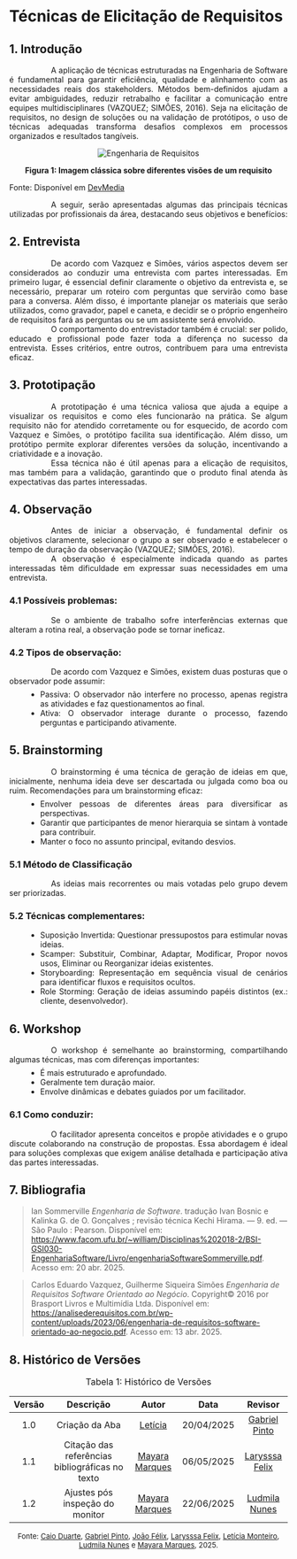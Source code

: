 # Técnicas de Elicitação de Requisitos

## 1. Introdução

<div style="text-align: justify; text-indent: 2cm;">
A aplicação de técnicas estruturadas na Engenharia de Software é fundamental para garantir eficiência, qualidade e alinhamento com as necessidades reais dos stakeholders. Métodos bem-definidos ajudam a evitar ambiguidades, reduzir retrabalho e facilitar a comunicação entre equipes multidisciplinares (VAZQUEZ; SIMÕES, 2016). Seja na elicitação de requisitos, no design de soluções ou na validação de protótipos, o uso de técnicas adequadas transforma desafios complexos em processos organizados e resultados tangíveis. 
</div>
<center>

![Engenharia de Requisitos](../assets/images/EngenhariaRequisitos.jpg)

</center>
<div style="text-align:center;"><b>Figura 1: Imagem clássica sobre diferentes visões de um requisito</b></div>

Fonte: Disponível em [DevMedia](https://www.devmedia.com.br/engenharia-de-requisitos-introducao-e-certificacao/28058)

<div style="text-align: justify; text-indent: 2cm;">
A seguir, serão apresentadas algumas das principais técnicas utilizadas por profissionais da área, destacando seus objetivos e benefícios:
</div>

## 2. Entrevista

<div style="text-align: justify; text-indent: 2cm;">
De acordo com Vazquez e Simões, vários aspectos devem ser considerados ao conduzir uma entrevista com partes interessadas. Em primeiro lugar, é essencial definir claramente o objetivo da entrevista e, se necessário, preparar um roteiro com perguntas que servirão como base para a conversa. Além disso, é importante planejar os materiais que serão utilizados, como gravador, papel e caneta, e decidir se o próprio engenheiro de requisitos fará as perguntas ou se um assistente será envolvido.
</div>

<div style="text-align: justify; text-indent: 2cm;">
O comportamento do entrevistador também é crucial: ser polido, educado e profissional pode fazer toda a diferença no sucesso da entrevista. Esses critérios, entre outros, contribuem para uma entrevista eficaz.
</div>

## 3. Prototipação

<div style="text-align: justify; text-indent: 2cm;">
A prototipação é uma técnica valiosa que ajuda a equipe a visualizar os requisitos e como eles funcionarão na prática. Se algum requisito não for atendido corretamente ou for esquecido, de acordo com Vazquez e Simões, o protótipo facilita sua identificação. Além disso, um protótipo permite explorar diferentes versões da solução, incentivando a criatividade e a inovação.
</div>
<div style="text-align: justify; text-indent: 2cm;">
Essa técnica não é útil apenas para a elicação de requisitos, mas também para a validação, garantindo que o produto final atenda às expectativas das partes interessadas.
</div>


## 4. Observação

<div style="text-align: justify; text-indent: 2cm;">
Antes de iniciar a observação, é fundamental definir os objetivos claramente, selecionar o grupo a ser observado e estabelecer o tempo de duração da observação (VAZQUEZ; SIMÕES, 2016).
</div>
<div style="text-align: justify; text-indent: 2cm;">
A observação é especialmente indicada quando as partes interessadas têm dificuldade em expressar suas necessidades em uma entrevista.
</div>

### 4.1 Possíveis problemas:

<div style="text-align: justify; text-indent: 2cm;">
Se o ambiente de trabalho sofre interferências externas que alteram a rotina real, a observação pode se tornar ineficaz.
</div>

### 4.2 Tipos de observação:
<div style="text-align: justify; text-indent: 2cm;">
De acordo com Vazquez e Simões, existem duas posturas que o observador pode assumir:
</div>
<ul style="text-align: justify; padding-left: 4em; margin-top: 0.5em;">
<li>Passiva: O observador não interfere no processo, apenas registra as atividades e faz questionamentos ao final.
<li>Ativa: O observador interage durante o processo, fazendo perguntas e participando ativamente.
</ul>

## 5. Brainstorming

<div style="text-align: justify; text-indent: 2cm;">
O brainstorming é uma técnica de geração de ideias em que, inicialmente, nenhuma ideia deve ser descartada ou julgada como boa ou ruim. Recomendações para um brainstorming eficaz:
</div>
<ul style="text-align: justify; padding-left: 4em; margin-top: 0.5em;">
<li>Envolver pessoas de diferentes áreas para diversificar as perspectivas.
<li>Garantir que participantes de menor hierarquia se sintam à vontade para contribuir.
<li>Manter o foco no assunto principal, evitando desvios.
</ul>

### 5.1 Método de Classificação

<div style="text-align: justify; text-indent: 2cm;">
As ideias mais recorrentes ou mais votadas pelo grupo devem ser priorizadas.
</div>

### 5.2 Técnicas complementares:

<ul style="text-align: justify; padding-left: 4em; margin-top: 0.5em;">
<li>Suposição Invertida: Questionar pressupostos para estimular novas ideias.
<li>Scamper: Substituir, Combinar, Adaptar, Modificar, Propor novos usos, Eliminar ou Reorganizar ideias existentes.
<li>Storyboarding: Representação em sequência visual de cenários para identificar fluxos e requisitos ocultos.
<li>Role Storming: Geração de ideias assumindo papéis distintos (ex.: cliente, desenvolvedor).
</ul>

## 6. Workshop

<div style="text-align: justify; text-indent: 2cm;">
O workshop é semelhante ao brainstorming, compartilhando algumas técnicas, mas com diferenças importantes:
</div>

<ul style="text-align: justify; padding-left: 4em; margin-top: 0.5em;">
<li>É mais estruturado e aprofundado.
<li>Geralmente tem duração maior.
<li>Envolve dinâmicas e debates guiados por um facilitador.
</ul>

### 6.1 Como conduzir:

<div style="text-align: justify; text-indent: 2cm;">
O facilitador apresenta conceitos e propõe atividades e o grupo discute colaborando na construção de propostas.
Essa abordagem é ideal para soluções complexas que exigem análise detalhada e participação ativa das partes interessadas.
</div>


## 7. Bibliografia

> Ian Sommerville  *Engenharia de Software*. tradução Ivan Bosnic e Kalinka G. de O. Gonçalves ; revisão técnica Kechi Hirama. — 9. ed. — São Paulo : Pearson. Disponível em: <https://www.facom.ufu.br/~william/Disciplinas%202018-2/BSI-GSI030-EngenhariaSoftware/Livro/engenhariaSoftwareSommerville.pdf>. Acesso em: 20 abr. 2025.

>  Carlos Eduardo Vazquez, Guilherme Siqueira Simões  *Engenharia de Requisitos Software Orientado ao Negócio*. Copyright© 2016 por Brasport Livros e Multimídia Ltda. Disponível em: <https://analisederequisitos.com.br/wp-content/uploads/2023/06/engenharia-de-requisitos-software-orientado-ao-negocio.pdf>. Acesso em: 13 abr. 2025.




## 8. Histórico de Versões

<font size="3"><p style="text-align: center">Tabela 1: Histórico de Versões</p></font> 

| Versão |Descrição     |Autor                                       |Data    |Revisor|
|:-:     | :-:          | :-:                                        | :-:        |:-:|
|1.0     |Criação da Aba|[Letícia](https://github.com/LeticiaMonteiroo)| 20/04/2025 |[Gabriel Pinto](https://github.com/GabrielSPinto)|
|1.1     |Citação das referências bibliográficas no texto|[Mayara Marques](https://github.com/maymarquee)| 06/05/2025 |[Larysssa Felix](https://github.com/felixlaryssa)|
|1.2     |Ajustes pós inspeção do monitor|[Mayara Marques](https://github.com/maymarquee)| 22/06/2025 |[Ludmila Nunes](https://github.com/ludmilaaysha)|

<font size="2"><p style="text-align: center">Fonte: [Caio Duarte](https://github.com/caioduart3), [Gabriel Pinto](https://github.com/GabrielSPinto), [João Félix](https://github.com/joaofmoreiraa), [Larysssa Felix](https://github.com/felixlaryssa), [Letícia Monteiro](https://github.com/LeticiaMonteiroo), [Ludmila Nunes](https://github.com/ludmilaaysha) e [Mayara Marques](https://github.com/maymarquee), 2025.</p></font> 